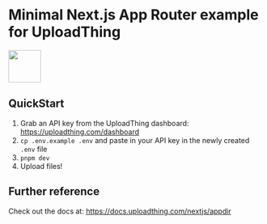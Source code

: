 # Minimal Next.js App Router example for UploadThing

<a href="https://stackblitz.com/github/pingdotgg/uploadthing/tree/main/examples/with-react-hook-form">
  <img height="64" src="https://github.com/pingdotgg/uploadthing/assets/51714798/45907a4e-aa64-401a-afb3-b6c6df6eb71f" />
</a>

## QuickStart

1. Grab an API key from the UploadThing dashboard:
   https://uploadthing.com/dashboard
2. `cp .env.example .env` and paste in your API key in the newly created `.env`
   file
3. `pnpm dev`
4. Upload files!

## Further reference

Check out the docs at: https://docs.uploadthing.com/nextjs/appdir
